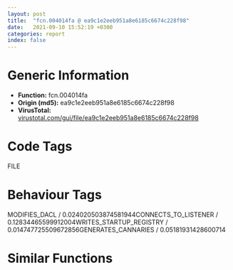 ```yaml
---
layout: post
title:  "fcn.004014fa @ ea9c1e2eeb951a8e6185c6674c228f98"
date:   2021-09-10 15:52:19 +0300
categories: report
index: false
---
```


# Generic Information
- **Function:** fcn.004014fa
- **Origin (md5):** ea9c1e2eeb951a8e6185c6674c228f98
- **VirusTotal:** [virustotal.com/gui/file/ea9c1e2eeb951a8e6185c6674c228f98][virustotal_ref]

# Code Tags
<span class="tag" id="FILE">FILE</span>


# Behaviour Tags
<span class="bhv-tag" id="MODIFIES_DACL">MODIFIES_DACL / 0.024020503874581944</span><span class="bhv-tag" id="CONNECTS_TO_LISTENER">CONNECTS_TO_LISTENER / 0.12834465599912004</span><span class="bhv-tag" id="WRITES_STARTUP_REGISTRY">WRITES_STARTUP_REGISTRY / 0.014747725509672856</span><span class="bhv-tag" id="GENERATES_CANNARIES">GENERATES_CANNARIES / 0.05181931428600714</span>

# Similar Functions
<script type="text/javascript" src="https://www.gstatic.com/charts/loader.js"></script>
<script type="text/javascript">

    google.charts.load('current', {'packages':['corechart']});
    google.charts.setOnLoadCallback(drawChart);

    function drawChart() {
    var data = new google.visualization.DataTable();
        data.addColumn('number', 'X');
        data.addColumn('number', 'Y');
        data.addColumn({type: 'string', role: 'tooltip', 'p': {'html': true}});
        data.addColumn({'type': 'string', 'role': 'style'});
        
        data.addRows([
    [-97.74834442138672, -16.09560203552246, '<b><a href="/report/fcn.004014fa@ea9c1e2eeb951a8e6185c6674c228f98">fcn.004014fa</a><br>@ea9c1e2eeb951a8e6185c6674c228f98</b><br>push ebp<br>mov ebp, esp<br>push ecx<br>push ecx<br>push ebx<br>xor ebx, ebx<br>cmp dword[0x4440ae8], ebx<br>push esi<br>push edi<br>jne 0x401511<br>call fcn.004024ed<br>mov esi, 0x4440484<br>push 0x104<br>push esi<br>push ebx<br>call dword[sym.imp.KERNEL32.dll_GetModuleFileNameA]<br>mov eax, dword[0x4440af8]<br>mov dword[0x4440470], esi<br>mov edi, esi<br>cmp byte[eax], bl<br>je 0x401536<br>mov edi, eax<br>lea eax, [ebp-8]<br>push eax<br>lea eax, [ebp-4]<br>push eax<br>push ebx<br>push ebx<br>push edi<br>call fcn.00401593<br>mov eax, dword[ebp-8]<br>mov ecx, dword[ebp-4]<br>lea eax, [eax+ecx*4]<br>push eax<br>call fcn.004026f0<br>mov esi, eax<br>add esp, 0x18<br>cmp esi, ebx<br>jne 0x401566<br>push 8<br>call fcn.00401108<br>pop ecx<br>lea eax, [ebp-8]<br>push eax<br>lea eax, [ebp-4]<br>push eax<br>mov eax, dword[ebp-4]<br>lea eax, [esi+eax*4]<br>push eax<br>push esi<br>push edi<br>call fcn.00401593<br>mov eax, dword[ebp-4]<br>add esp, 0x14<br>dec eax<br>mov dword[0x4440458], esi<br>pop edi<br>pop esi<br>mov dword[0x4440454], eax<br>pop ebx<br>leave <br>ret <br><eoc> ', 'point { fill-color: #e0440e; }'],
[126.83238220214844, 203.31976318359375, '<b><a href="/report/fcn.1001fbef@4c3818fdf32d89a09257dbc9d3e142ea">fcn.1001fbef</a><br>@4c3818fdf32d89a09257dbc9d3e142ea</b><br>push ebp<br>mov ebp, esp<br>sub esp, 0xc<br>push ebx<br>xor ebx, ebx<br>cmp dword[0x1004fec8], ebx<br>push esi<br>push edi<br>jne 0x1001fc07<br>call fcn.10019ec0<br>push 0x104<br>mov esi, 0x100366a8<br>push esi<br>push ebx<br>mov byte[0x100367ac], bl<br>call dword[sym.imp.KERNEL32.dll_GetModuleFileNameA]<br>mov eax, dword[0x1004fed4]<br>cmp eax, ebx<br>mov dword[0x10036148], esi<br>je 0x1001fc35<br>cmp byte[eax], bl<br>mov dword[ebp-4], eax<br>jne 0x1001fc38<br>mov dword[ebp-4], esi<br>mov edx, dword[ebp-4]<br>lea eax, [ebp-8]<br>push eax<br>push ebx<br>push ebx<br>lea edi, [ebp-0xc]<br>call fcn.1001fa57<br>mov eax, dword[ebp-8]<br>add esp, 0xc<br>cmp eax, 0x3fffffff<br>jae 0x1001fca0<br>mov ecx, dword[ebp-0xc]<br>cmp ecx, 0xffffffff<br>jae 0x1001fca0<br>mov edi, eax<br>shl edi, 2<br>lea eax, [edi+ecx]<br>cmp eax, ecx<br>jb 0x1001fca0<br>push eax<br>call fcn.10018755<br>mov esi, eax<br>cmp esi, ebx<br>pop ecx<br>je 0x1001fca0<br>mov edx, dword[ebp-4]<br>lea eax, [ebp-8]<br>push eax<br>add edi, esi<br>push edi<br>push esi<br>lea edi, [ebp-0xc]<br>call fcn.1001fa57<br>mov eax, dword[ebp-8]<br>add esp, 0xc<br>dec eax<br>mov dword[0x1003612c], eax<br>mov dword[0x10036130], esi<br>xor eax, eax<br>jmp 0x1001fca3<br>or eax, 0xffffffff<br>pop edi<br>pop esi<br>pop ebx<br>leave <br>ret <br><eoc> ', 'null'],
[-158.0113067626953, -22.575775146484375, '<b><a href="/report/fcn.004014fa@96146d48f33d2b81d37cf455f4bd8c4b">fcn.004014fa</a><br>@96146d48f33d2b81d37cf455f4bd8c4b</b><br>push ebp<br>mov ebp, esp<br>push ecx<br>push ecx<br>push ebx<br>xor ebx, ebx<br>cmp dword[0xb85608], ebx<br>push esi<br>push edi<br>jne 0x401511<br>call fcn.004024ed<br>mov esi, 0xb84f98<br>push 0x104<br>push esi<br>push ebx<br>call dword[sym.imp.KERNEL32.dll_GetModuleFileNameA]<br>mov eax, dword[0xb85618]<br>mov dword[0xb84f84], esi<br>mov edi, esi<br>cmp byte[eax], bl<br>je 0x401536<br>mov edi, eax<br>lea eax, [ebp-8]<br>push eax<br>lea eax, [ebp-4]<br>push eax<br>push ebx<br>push ebx<br>push edi<br>call fcn.00401593<br>mov eax, dword[ebp-8]<br>mov ecx, dword[ebp-4]<br>lea eax, [eax+ecx*4]<br>push eax<br>call fcn.004026f0<br>mov esi, eax<br>add esp, 0x18<br>cmp esi, ebx<br>jne 0x401566<br>push 8<br>call fcn.00401108<br>pop ecx<br>lea eax, [ebp-8]<br>push eax<br>lea eax, [ebp-4]<br>push eax<br>mov eax, dword[ebp-4]<br>lea eax, [esi+eax*4]<br>push eax<br>push esi<br>push edi<br>call fcn.00401593<br>mov eax, dword[ebp-4]<br>add esp, 0x14<br>dec eax<br>mov dword[0xb84f6c], esi<br>pop edi<br>pop esi<br>mov dword[0xb84f68], eax<br>pop ebx<br>leave <br>ret <br><eoc> ', 'null'],
[70.2446517944336, -93.20530700683594, '<b><a href="/report/fcn.005d1fc5@4179b381a87b74dcd140154f9010ef86">fcn.005d1fc5</a><br>@4179b381a87b74dcd140154f9010ef86</b><br>push ebp<br>mov ebp, esp<br>push ecx<br>push ecx<br>push esi<br>push edi<br>mov esi, 0x45ee408<br>push 0x104<br>push esi<br>push 0<br>call dword[sym.imp.KERNEL32.dll_GetModuleFileNameW]<br>mov eax, dword[0x45eeb78]<br>mov dword[0x45ee3f8], esi<br>mov edi, esi<br>cmp word[eax], 0<br>je 0x5d1ff4<br>mov edi, eax<br>lea eax, [ebp-8]<br>push eax<br>lea eax, [ebp-4]<br>push eax<br>push 0<br>push 0<br>push edi<br>call fcn.005d2054<br>mov eax, dword[ebp-8]<br>mov ecx, dword[ebp-4]<br>lea eax, [eax+ecx*2]<br>shl eax, 1<br>push eax<br>call fcn.005d2d61<br>mov esi, eax<br>add esp, 0x18<br>test esi, esi<br>jne 0x5d2028<br>push 8<br>call fcn.005d1be7<br>pop ecx<br>lea eax, [ebp-8]<br>push eax<br>lea eax, [ebp-4]<br>push eax<br>mov eax, dword[ebp-4]<br>lea eax, [esi+eax*4]<br>push eax<br>push esi<br>push edi<br>call fcn.005d2054<br>mov eax, dword[ebp-4]<br>add esp, 0x14<br>dec eax<br>mov dword[0x45ee3e0], esi<br>pop edi<br>mov dword[0x45ee3d8], eax<br>pop esi<br>leave <br>ret <br><eoc> ', 'null'],
[-137.10313415527344, 9.747730255126953, '<b><a href="/report/fcn.004014fa@8a08237568bc7b1a4e9813b2af535d73">fcn.004014fa</a><br>@8a08237568bc7b1a4e9813b2af535d73</b><br>push ebp<br>mov ebp, esp<br>push ecx<br>push ecx<br>push ebx<br>xor ebx, ebx<br>cmp dword[0xc12b48], ebx<br>push esi<br>push edi<br>jne 0x401511<br>call fcn.004024ed<br>mov esi, 0xc124e8<br>push 0x104<br>push esi<br>push ebx<br>call dword[sym.imp.KERNEL32.dll_GetModuleFileNameA]<br>mov eax, dword[0xc12b58]<br>mov dword[0xc124d4], esi<br>mov edi, esi<br>cmp byte[eax], bl<br>je 0x401536<br>mov edi, eax<br>lea eax, [ebp-8]<br>push eax<br>lea eax, [ebp-4]<br>push eax<br>push ebx<br>push ebx<br>push edi<br>call fcn.00401593<br>mov eax, dword[ebp-8]<br>mov ecx, dword[ebp-4]<br>lea eax, [eax+ecx*4]<br>push eax<br>call fcn.004026f0<br>mov esi, eax<br>add esp, 0x18<br>cmp esi, ebx<br>jne 0x401566<br>push 8<br>call fcn.00401108<br>pop ecx<br>lea eax, [ebp-8]<br>push eax<br>lea eax, [ebp-4]<br>push eax<br>mov eax, dword[ebp-4]<br>lea eax, [esi+eax*4]<br>push eax<br>push esi<br>push edi<br>call fcn.00401593<br>mov eax, dword[ebp-4]<br>add esp, 0x14<br>dec eax<br>mov dword[0xc124bc], esi<br>pop edi<br>pop esi<br>mov dword[0xc124b8], eax<br>pop ebx<br>leave <br>ret <br><eoc> ', 'null'],
[125.76887512207031, 219.48739624023438, '<b><a href="/report/fcn.00437690@46f6c2adf1fd4d1453ed312ca79dd9bf">fcn.00437690</a><br>@46f6c2adf1fd4d1453ed312ca79dd9bf</b><br>push ebp<br>mov ebp, esp<br>sub esp, 0xc<br>push ebx<br>xor ebx, ebx<br>cmp dword[0x44a2ac], ebx<br>push esi<br>push edi<br>jne 0x4376a8<br>call fcn.0043a280<br>push 0x104<br>mov esi, 0x449d78<br>push esi<br>push ebx<br>mov byte[0x449e7c], bl<br>call dword[sym.imp.KERNEL32.dll_GetModuleFileNameA]<br>mov eax, dword[0x44a2b8]<br>cmp eax, ebx<br>mov dword[0x449a48], esi<br>je 0x4376d6<br>cmp byte[eax], bl<br>mov dword[ebp-4], eax<br>jne 0x4376d9<br>mov dword[ebp-4], esi<br>mov edx, dword[ebp-4]<br>lea eax, [ebp-8]<br>push eax<br>push ebx<br>push ebx<br>lea edi, [ebp-0xc]<br>call fcn.004374f8<br>mov eax, dword[ebp-8]<br>add esp, 0xc<br>cmp eax, 0x3fffffff<br>jae 0x437741<br>mov ecx, dword[ebp-0xc]<br>cmp ecx, 0xffffffff<br>jae 0x437741<br>mov edi, eax<br>shl edi, 2<br>lea eax, [edi+ecx]<br>cmp eax, ecx<br>jb 0x437741<br>push eax<br>call fcn.0043a35d<br>mov esi, eax<br>cmp esi, ebx<br>pop ecx<br>je 0x437741<br>mov edx, dword[ebp-4]<br>lea eax, [ebp-8]<br>push eax<br>add edi, esi<br>push edi<br>push esi<br>lea edi, [ebp-0xc]<br>call fcn.004374f8<br>mov eax, dword[ebp-8]<br>add esp, 0xc<br>dec eax<br>mov dword[0x449a2c], eax<br>mov dword[0x449a30], esi<br>xor eax, eax<br>jmp 0x437744<br>or eax, 0xffffffff<br>pop edi<br>pop esi<br>pop ebx<br>leave <br>ret <br><eoc> ', 'null'],
[-105.40971374511719, -35.21998977661133, '<b><a href="/report/fcn.004014fa@03566ca6c146fb1f8bfbce50f19cbb41">fcn.004014fa</a><br>@03566ca6c146fb1f8bfbce50f19cbb41</b><br>push ebp<br>mov ebp, esp<br>push ecx<br>push ecx<br>push ebx<br>xor ebx, ebx<br>cmp dword[0xb3a8c8], ebx<br>push esi<br>push edi<br>jne 0x401511<br>call fcn.004024ed<br>mov esi, 0xb3a250<br>push 0x104<br>push esi<br>push ebx<br>call dword[sym.imp.KERNEL32.dll_GetModuleFileNameA]<br>mov eax, dword[0xb3a8d8]<br>mov dword[0xb3a23c], esi<br>mov edi, esi<br>cmp byte[eax], bl<br>je 0x401536<br>mov edi, eax<br>lea eax, [ebp-8]<br>push eax<br>lea eax, [ebp-4]<br>push eax<br>push ebx<br>push ebx<br>push edi<br>call fcn.00401593<br>mov eax, dword[ebp-8]<br>mov ecx, dword[ebp-4]<br>lea eax, [eax+ecx*4]<br>push eax<br>call fcn.004026f0<br>mov esi, eax<br>add esp, 0x18<br>cmp esi, ebx<br>jne 0x401566<br>push 8<br>call fcn.00401108<br>pop ecx<br>lea eax, [ebp-8]<br>push eax<br>lea eax, [ebp-4]<br>push eax<br>mov eax, dword[ebp-4]<br>lea eax, [esi+eax*4]<br>push eax<br>push esi<br>push edi<br>call fcn.00401593<br>mov eax, dword[ebp-4]<br>add esp, 0x14<br>dec eax<br>mov dword[0xb3a224], esi<br>pop edi<br>pop esi<br>mov dword[0xb3a220], eax<br>pop ebx<br>leave <br>ret <br><eoc> ', 'null'],
[-112.5304183959961, -4.044117450714111, '<b><a href="/report/fcn.005ac682@4e8d6f73c8261716f687f8d06429ef4d">fcn.005ac682</a><br>@4e8d6f73c8261716f687f8d06429ef4d</b><br>push ebp<br>mov ebp, esp<br>push ecx<br>push ecx<br>push ebx<br>xor ebx, ebx<br>cmp dword[0x45c66e8], ebx<br>push esi<br>push edi<br>jne 0x5ac699<br>call fcn.005ad675<br>mov esi, 0x45c6070<br>push 0x104<br>push esi<br>push ebx<br>call dword[sym.imp.KERNEL32.dll_GetModuleFileNameA]<br>mov eax, dword[0x45c66f8]<br>mov dword[0x45c605c], esi<br>mov edi, esi<br>cmp byte[eax], bl<br>je 0x5ac6be<br>mov edi, eax<br>lea eax, [ebp-8]<br>push eax<br>lea eax, [ebp-4]<br>push eax<br>push ebx<br>push ebx<br>push edi<br>call fcn.005ac71b<br>mov eax, dword[ebp-8]<br>mov ecx, dword[ebp-4]<br>lea eax, [eax+ecx*4]<br>push eax<br>call fcn.005ad870<br>mov esi, eax<br>add esp, 0x18<br>cmp esi, ebx<br>jne 0x5ac6ee<br>push 8<br>call fcn.005ac290<br>pop ecx<br>lea eax, [ebp-8]<br>push eax<br>lea eax, [ebp-4]<br>push eax<br>mov eax, dword[ebp-4]<br>lea eax, [esi+eax*4]<br>push eax<br>push esi<br>push edi<br>call fcn.005ac71b<br>mov eax, dword[ebp-4]<br>add esp, 0x14<br>dec eax<br>mov dword[0x45c6044], esi<br>pop edi<br>pop esi<br>mov dword[0x45c6040], eax<br>pop ebx<br>leave <br>ret <br><eoc> ', 'null'],
[127.89977264404297, 187.15640258789062, '<b><a href="/report/fcn.10028e32@481b545f5c18f2fce1caac67ddc419e8">fcn.10028e32</a><br>@481b545f5c18f2fce1caac67ddc419e8</b><br>push ebp<br>mov ebp, esp<br>sub esp, 0xc<br>push ebx<br>xor ebx, ebx<br>cmp dword[0x100671f0], ebx<br>push esi<br>push edi<br>jne 0x10028e4a<br>call fcn.10039fc9<br>push 0x104<br>mov esi, 0x100655d0<br>push esi<br>push ebx<br>mov byte[0x100656d4], bl<br>call dword[sym.imp.KERNEL32.dll_GetModuleFileNameA]<br>mov eax, dword[0x100671f8]<br>cmp eax, ebx<br>mov dword[0x10065594], esi<br>je 0x10028e78<br>cmp byte[eax], bl<br>mov dword[ebp-4], eax<br>jne 0x10028e7b<br>mov dword[ebp-4], esi<br>mov edx, dword[ebp-4]<br>lea eax, [ebp-8]<br>push eax<br>push ebx<br>push ebx<br>lea edi, [ebp-0xc]<br>call fcn.10028c9a<br>mov eax, dword[ebp-8]<br>add esp, 0xc<br>cmp eax, 0x3fffffff<br>jae 0x10028ee3<br>mov ecx, dword[ebp-0xc]<br>cmp ecx, 0xffffffff<br>jae 0x10028ee3<br>mov edi, eax<br>shl edi, 2<br>lea eax, [edi+ecx]<br>cmp eax, ecx<br>jb 0x10028ee3<br>push eax<br>call fcn.100287d6<br>mov esi, eax<br>cmp esi, ebx<br>pop ecx<br>je 0x10028ee3<br>mov edx, dword[ebp-4]<br>lea eax, [ebp-8]<br>push eax<br>add edi, esi<br>push edi<br>push esi<br>lea edi, [ebp-0xc]<br>call fcn.10028c9a<br>mov eax, dword[ebp-8]<br>add esp, 0xc<br>dec eax<br>mov dword[0x10065578], eax<br>mov dword[0x1006557c], esi<br>xor eax, eax<br>jmp 0x10028ee6<br>or eax, 0xffffffff<br>pop edi<br>pop esi<br>pop ebx<br>leave <br>ret <br><eoc> ', 'null'],
[77.32630157470703, -120.36431884765625, '<b><a href="/report/fcn.0051e62d@da37d90419c1292c0f16cbfd1f66402d">fcn.0051e62d</a><br>@da37d90419c1292c0f16cbfd1f66402d</b><br>push ebp<br>mov ebp, esp<br>push ecx<br>push ecx<br>push esi<br>push edi<br>mov esi, 0x456f584<br>push 0x104<br>push esi<br>push 0<br>call dword[sym.imp.KERNEL32.dll_GetModuleFileNameW]<br>mov eax, dword[0x456fcf8]<br>mov dword[0x456f574], esi<br>mov edi, esi<br>cmp word[eax], 0<br>je 0x51e65c<br>mov edi, eax<br>lea eax, [ebp-8]<br>push eax<br>lea eax, [ebp-4]<br>push eax<br>push 0<br>push 0<br>push edi<br>call fcn.0051e6bc<br>mov eax, dword[ebp-8]<br>mov ecx, dword[ebp-4]<br>lea eax, [eax+ecx*2]<br>shl eax, 1<br>push eax<br>call fcn.0051f3c9<br>mov esi, eax<br>add esp, 0x18<br>test esi, esi<br>jne 0x51e690<br>push 8<br>call fcn.0051e24f<br>pop ecx<br>lea eax, [ebp-8]<br>push eax<br>lea eax, [ebp-4]<br>push eax<br>mov eax, dword[ebp-4]<br>lea eax, [esi+eax*4]<br>push eax<br>push esi<br>push edi<br>call fcn.0051e6bc<br>mov eax, dword[ebp-4]<br>add esp, 0x14<br>dec eax<br>mov dword[0x456f55c], esi<br>pop edi<br>mov dword[0x456f554], eax<br>pop esi<br>leave <br>ret <br><eoc> ', 'null'],
[-144.8831787109375, -38.79473876953125, '<b><a href="/report/fcn.004014fa@eac1782291736df208e1220cf8c38a7c">fcn.004014fa</a><br>@eac1782291736df208e1220cf8c38a7c</b><br>push ebp<br>mov ebp, esp<br>push ecx<br>push ecx<br>push ebx<br>xor ebx, ebx<br>cmp dword[0x44ef288], ebx<br>push esi<br>push edi<br>jne 0x401511<br>call fcn.004024ed<br>mov esi, 0x44eec10<br>push 0x104<br>push esi<br>push ebx<br>call dword[sym.imp.KERNEL32.dll_GetModuleFileNameA]<br>mov eax, dword[0x44ef298]<br>mov dword[0x44eebfc], esi<br>mov edi, esi<br>cmp byte[eax], bl<br>je 0x401536<br>mov edi, eax<br>lea eax, [ebp-8]<br>push eax<br>lea eax, [ebp-4]<br>push eax<br>push ebx<br>push ebx<br>push edi<br>call fcn.00401593<br>mov eax, dword[ebp-8]<br>mov ecx, dword[ebp-4]<br>lea eax, [eax+ecx*4]<br>push eax<br>call fcn.004026f0<br>mov esi, eax<br>add esp, 0x18<br>cmp esi, ebx<br>jne 0x401566<br>push 8<br>call fcn.00401108<br>pop ecx<br>lea eax, [ebp-8]<br>push eax<br>lea eax, [ebp-4]<br>push eax<br>mov eax, dword[ebp-4]<br>lea eax, [esi+eax*4]<br>push eax<br>push esi<br>push edi<br>call fcn.00401593<br>mov eax, dword[ebp-4]<br>add esp, 0x14<br>dec eax<br>mov dword[0x44eebe4], esi<br>pop edi<br>pop esi<br>mov dword[0x44eebe0], eax<br>pop ebx<br>leave <br>ret <br><eoc> ', 'null'],
[65.9552001953125, -108.82583618164062, '<b><a href="/report/fcn.004fe025@557dcbbf2711fedc520328fbbc657056">fcn.004fe025</a><br>@557dcbbf2711fedc520328fbbc657056</b><br>push ebp<br>mov ebp, esp<br>push ecx<br>push ecx<br>push esi<br>push edi<br>mov esi, 0x456c458<br>push 0x104<br>push esi<br>push 0<br>call dword[sym.imp.KERNEL32.dll_GetModuleFileNameW]<br>mov eax, dword[0x456cbd8]<br>mov dword[0x456c448], esi<br>mov edi, esi<br>cmp word[eax], 0<br>je 0x4fe054<br>mov edi, eax<br>lea eax, [ebp-8]<br>push eax<br>lea eax, [ebp-4]<br>push eax<br>push 0<br>push 0<br>push edi<br>call fcn.004fe0b4<br>mov eax, dword[ebp-8]<br>mov ecx, dword[ebp-4]<br>lea eax, [eax+ecx*2]<br>shl eax, 1<br>push eax<br>call fcn.004fedc1<br>mov esi, eax<br>add esp, 0x18<br>test esi, esi<br>jne 0x4fe088<br>push 8<br>call fcn.004fdc47<br>pop ecx<br>lea eax, [ebp-8]<br>push eax<br>lea eax, [ebp-4]<br>push eax<br>mov eax, dword[ebp-4]<br>lea eax, [esi+eax*4]<br>push eax<br>push esi<br>push edi<br>call fcn.004fe0b4<br>mov eax, dword[ebp-4]<br>add esp, 0x14<br>dec eax<br>mov dword[0x456c430], esi<br>pop edi<br>mov dword[0x456c428], eax<br>pop esi<br>leave <br>ret <br><eoc> ', 'null'],
[-124.63050079345703, -40.60408020019531, '<b><a href="/report/fcn.00403dad@d4e56c7d970c209a3a2b3c4b4cc5e586">fcn.00403dad</a><br>@d4e56c7d970c209a3a2b3c4b4cc5e586</b><br>push ebp<br>mov ebp, esp<br>push ecx<br>push ecx<br>push ebx<br>xor ebx, ebx<br>cmp dword[0x935dac], ebx<br>push esi<br>push edi<br>jne 0x403dc4<br>call fcn.004030ee<br>mov esi, 0x93572c<br>push 0x104<br>push esi<br>push ebx<br>call dword[sym.imp.KERNEL32.dll_GetModuleFileNameA]<br>mov eax, dword[0x935dbc]<br>mov dword[0x9356d4], esi<br>mov edi, esi<br>cmp byte[eax], bl<br>je 0x403de9<br>mov edi, eax<br>lea eax, [ebp-8]<br>push eax<br>lea eax, [ebp-4]<br>push eax<br>push ebx<br>push ebx<br>push edi<br>call fcn.00403e46<br>mov eax, dword[ebp-8]<br>mov ecx, dword[ebp-4]<br>lea eax, [eax+ecx*4]<br>push eax<br>call fcn.0040286c<br>mov esi, eax<br>add esp, 0x18<br>cmp esi, ebx<br>jne 0x403e19<br>push 8<br>call fcn.00401f2a<br>pop ecx<br>lea eax, [ebp-8]<br>push eax<br>lea eax, [ebp-4]<br>push eax<br>mov eax, dword[ebp-4]<br>lea eax, [esi+eax*4]<br>push eax<br>push esi<br>push edi<br>call fcn.00403e46<br>mov eax, dword[ebp-4]<br>add esp, 0x14<br>dec eax<br>mov dword[0x9356bc], esi<br>pop edi<br>pop esi<br>mov dword[0x9356b8], eax<br>pop ebx<br>leave <br>ret <br><eoc> ', 'null'],
[-117.43172454833984, -21.109214782714844, '<b><a href="/report/fcn.004014fa@8912a6bd1add3d8b86feb51a00252709">fcn.004014fa</a><br>@8912a6bd1add3d8b86feb51a00252709</b><br>push ebp<br>mov ebp, esp<br>push ecx<br>push ecx<br>push ebx<br>xor ebx, ebx<br>cmp dword[0x448fdc8], ebx<br>push esi<br>push edi<br>jne 0x401511<br>call fcn.004024ed<br>mov esi, 0x448f76c<br>push 0x104<br>push esi<br>push ebx<br>call dword[sym.imp.KERNEL32.dll_GetModuleFileNameA]<br>mov eax, dword[0x448fdd8]<br>mov dword[0x448f758], esi<br>mov edi, esi<br>cmp byte[eax], bl<br>je 0x401536<br>mov edi, eax<br>lea eax, [ebp-8]<br>push eax<br>lea eax, [ebp-4]<br>push eax<br>push ebx<br>push ebx<br>push edi<br>call fcn.00401593<br>mov eax, dword[ebp-8]<br>mov ecx, dword[ebp-4]<br>lea eax, [eax+ecx*4]<br>push eax<br>call fcn.004026f0<br>mov esi, eax<br>add esp, 0x18<br>cmp esi, ebx<br>jne 0x401566<br>push 8<br>call fcn.00401108<br>pop ecx<br>lea eax, [ebp-8]<br>push eax<br>lea eax, [ebp-4]<br>push eax<br>mov eax, dword[ebp-4]<br>lea eax, [esi+eax*4]<br>push eax<br>push esi<br>push edi<br>call fcn.00401593<br>mov eax, dword[ebp-4]<br>add esp, 0x14<br>dec eax<br>mov dword[0x448f740], esi<br>pop edi<br>pop esi<br>mov dword[0x448f73c], eax<br>pop ebx<br>leave <br>ret <br><eoc> ', 'null'],
[-134.3148651123047, -23.771533966064453, '<b><a href="/report/fcn.00407f8b@a2475448bf4050c1583e1970984a4d00">fcn.00407f8b</a><br>@a2475448bf4050c1583e1970984a4d00</b><br>push ebp<br>mov ebp, esp<br>push ecx<br>push ecx<br>push ebx<br>xor ebx, ebx<br>cmp dword[0x419cac], ebx<br>push esi<br>push edi<br>jne 0x407fa2<br>call fcn.004055a7<br>mov esi, 0x418690<br>push 0x104<br>push esi<br>push ebx<br>call dword[sym.imp.KERNEL32.dll_GetModuleFileNameA]<br>mov eax, dword[0x419cbc]<br>mov dword[0x4185cc], esi<br>mov edi, esi<br>cmp byte[eax], bl<br>je 0x407fc7<br>mov edi, eax<br>lea eax, [ebp-8]<br>push eax<br>lea eax, [ebp-4]<br>push eax<br>push ebx<br>push ebx<br>push edi<br>call fcn.00408024<br>mov eax, dword[ebp-8]<br>mov ecx, dword[ebp-4]<br>lea eax, [eax+ecx*4]<br>push eax<br>call fcn.004043e6<br>mov esi, eax<br>add esp, 0x18<br>cmp esi, ebx<br>jne 0x407ff7<br>push 8<br>call fcn.00404944<br>pop ecx<br>lea eax, [ebp-8]<br>push eax<br>lea eax, [ebp-4]<br>push eax<br>mov eax, dword[ebp-4]<br>lea eax, [esi+eax*4]<br>push eax<br>push esi<br>push edi<br>call fcn.00408024<br>mov eax, dword[ebp-4]<br>add esp, 0x14<br>dec eax<br>mov dword[0x4185b4], esi<br>pop edi<br>pop esi<br>mov dword[0x4185b0], eax<br>pop ebx<br>leave <br>ret <br><eoc> ', 'null'],
[-46.95766830444336, -23.760269165039062, '<b><a href="/report/fcn.00407ad8@e7582fc3dadb394a1457ab7e7fbbe9a7">fcn.00407ad8</a><br>@e7582fc3dadb394a1457ab7e7fbbe9a7</b><br>push ebp<br>mov ebp, esp<br>sub esp, 0x10c<br>push ebx<br>push esi<br>xor ebx, ebx<br>push 0x103<br>lea eax, [ebp-0x10b]<br>push ebx<br>push eax<br>mov byte[ebp-0x10c], bl<br>call fcn.0040888c<br>mov esi, dword[ebp+8]<br>add esp, 0xc<br>push 0x104<br>lea eax, [ebp-0x10c]<br>push eax<br>push ebx<br>mov word[ebp-8], bx<br>mov word[ebp-6], bx<br>mov word[ebp-4], bx<br>mov word[ebp-2], bx<br>mov byte[esi], bl<br>call dword[sym.imp.KERNEL32.dll_GetModuleFileNameA]<br>lea eax, [ebp-8]<br>push eax<br>lea eax, [ebp-0x10c]<br>push eax<br>call fcn.00407a4d<br>pop ecx<br>pop ecx<br>lea eax, [ebp-0x10c]<br>push eax<br>call dword[sym.imp.SHLWAPI.dll_PathFindFileNameA]<br>push eax<br>movzx eax, word[ebp-2]<br>push eax<br>movzx eax, word[ebp-4]<br>push eax<br>movzx eax, word[ebp-6]<br>push eax<br>movzx eax, word[ebp-8]<br>push eax<br>push str._u__u__u__u__s<br>push esi<br>call dword[sym.imp.USER32.dll_wsprintfA]<br>add esp, 0x1c<br>mov eax, esi<br>pop esi<br>pop ebx<br>leave <br>ret <br><eoc> ', 'null'],
[141.36692810058594, 196.15606689453125, '<b><a href="/report/fcn.00444439@7b00dd8f2abf54a73bfb09681334ff78">fcn.00444439</a><br>@7b00dd8f2abf54a73bfb09681334ff78</b><br>push ebp<br>mov ebp, esp<br>sub esp, 0xc<br>push ebx<br>xor ebx, ebx<br>cmp dword[0x46c6bc], ebx<br>push esi<br>push edi<br>jne 0x444451<br>call fcn.0043f4fb<br>push 0x104<br>mov esi, 0x46af40<br>push esi<br>push ebx<br>mov byte[0x46b044], bl<br>call dword[sym.imp.KERNEL32.dll_GetModuleFileNameA]<br>mov eax, dword[0x46c6c4]<br>cmp eax, ebx<br>mov dword[0x46a91c], esi<br>je 0x44447f<br>cmp byte[eax], bl<br>mov dword[ebp-4], eax<br>jne 0x444482<br>mov dword[ebp-4], esi<br>mov edx, dword[ebp-4]<br>lea eax, [ebp-8]<br>push eax<br>push ebx<br>push ebx<br>lea edi, [ebp-0xc]<br>call fcn.004442a1<br>mov eax, dword[ebp-8]<br>add esp, 0xc<br>cmp eax, 0x3fffffff<br>jae 0x4444ea<br>mov ecx, dword[ebp-0xc]<br>cmp ecx, 0xffffffff<br>jae 0x4444ea<br>mov edi, eax<br>shl edi, 2<br>lea eax, [edi+ecx]<br>cmp eax, ecx<br>jb 0x4444ea<br>push eax<br>call fcn.0043ca7b<br>mov esi, eax<br>cmp esi, ebx<br>pop ecx<br>je 0x4444ea<br>mov edx, dword[ebp-4]<br>lea eax, [ebp-8]<br>push eax<br>add edi, esi<br>push edi<br>push esi<br>lea edi, [ebp-0xc]<br>call fcn.004442a1<br>mov eax, dword[ebp-8]<br>add esp, 0xc<br>dec eax<br>mov dword[0x46a900], eax<br>mov dword[0x46a904], esi<br>xor eax, eax<br>jmp 0x4444ed<br>or eax, 0xffffffff<br>pop edi<br>pop esi<br>pop ebx<br>leave <br>ret <br><eoc> ', 'null'],
[140.30038452148438, 212.3168487548828, '<b><a href="/report/fcn.00402d63@e38ba004520fa1a86a35b63e8d5843ef">fcn.00402d63</a><br>@e38ba004520fa1a86a35b63e8d5843ef</b><br>push ebp<br>mov ebp, esp<br>sub esp, 0xc<br>push ebx<br>xor ebx, ebx<br>cmp dword[0x40eb2c], ebx<br>push esi<br>push edi<br>jne 0x402d7b<br>call fcn.00404b4b<br>push 0x104<br>mov esi, 0x40d5f8<br>push esi<br>push ebx<br>mov byte[0x40d6fc], bl<br>call dword[sym.imp.KERNEL32.dll_GetModuleFileNameA]<br>mov eax, dword[0x40eb38]<br>cmp eax, ebx<br>mov dword[0x40d2cc], esi<br>je 0x402da9<br>cmp byte[eax], bl<br>mov dword[ebp-4], eax<br>jne 0x402dac<br>mov dword[ebp-4], esi<br>mov edx, dword[ebp-4]<br>lea eax, [ebp-8]<br>push eax<br>push ebx<br>push ebx<br>lea edi, [ebp-0xc]<br>call fcn.00402bcb<br>mov eax, dword[ebp-8]<br>add esp, 0xc<br>cmp eax, 0x3fffffff<br>jae 0x402e14<br>mov ecx, dword[ebp-0xc]<br>cmp ecx, 0xffffffff<br>jae 0x402e14<br>mov edi, eax<br>shl edi, 2<br>lea eax, [edi+ecx]<br>cmp eax, ecx<br>jb 0x402e14<br>push eax<br>call fcn.00404f1c<br>mov esi, eax<br>cmp esi, ebx<br>pop ecx<br>je 0x402e14<br>mov edx, dword[ebp-4]<br>lea eax, [ebp-8]<br>push eax<br>add edi, esi<br>push edi<br>push esi<br>lea edi, [ebp-0xc]<br>call fcn.00402bcb<br>mov eax, dword[ebp-8]<br>add esp, 0xc<br>dec eax<br>mov dword[0x40d2b0], eax<br>mov dword[0x40d2b4], esi<br>xor eax, eax<br>jmp 0x402e17<br>or eax, 0xffffffff<br>pop edi<br>pop esi<br>pop ebx<br>leave <br>ret <br><eoc> ', 'null'],
[-118.36468505859375, 14.031394958496094, '<b><a href="/report/fcn.004014fa@7dd153bad1771b9e8d5266a341ebf949">fcn.004014fa</a><br>@7dd153bad1771b9e8d5266a341ebf949</b><br>push ebp<br>mov ebp, esp<br>push ecx<br>push ecx<br>push ebx<br>xor ebx, ebx<br>cmp dword[0x44d2848], ebx<br>push esi<br>push edi<br>jne 0x401511<br>call fcn.004024ed<br>mov esi, 0x44d21e4<br>push 0x104<br>push esi<br>push ebx<br>call dword[sym.imp.KERNEL32.dll_GetModuleFileNameA]<br>mov eax, dword[0x44d2858]<br>mov dword[0x44d21d0], esi<br>mov edi, esi<br>cmp byte[eax], bl<br>je 0x401536<br>mov edi, eax<br>lea eax, [ebp-8]<br>push eax<br>lea eax, [ebp-4]<br>push eax<br>push ebx<br>push ebx<br>push edi<br>call fcn.00401593<br>mov eax, dword[ebp-8]<br>mov ecx, dword[ebp-4]<br>lea eax, [eax+ecx*4]<br>push eax<br>call fcn.004026f0<br>mov esi, eax<br>add esp, 0x18<br>cmp esi, ebx<br>jne 0x401566<br>push 8<br>call fcn.00401108<br>pop ecx<br>lea eax, [ebp-8]<br>push eax<br>lea eax, [ebp-4]<br>push eax<br>mov eax, dword[ebp-4]<br>lea eax, [esi+eax*4]<br>push eax<br>push esi<br>push edi<br>call fcn.00401593<br>mov eax, dword[ebp-4]<br>add esp, 0x14<br>dec eax<br>mov dword[0x44d21b8], esi<br>pop edi<br>pop esi<br>mov dword[0x44d21b4], eax<br>pop ebx<br>leave <br>ret <br><eoc> ', 'null'],
[81.62603759765625, -104.73241424560547, '<b><a href="/report/fcn.005d1fc5@36725a4ae161c6e8a09f5f34ebd6f2e0">fcn.005d1fc5</a><br>@36725a4ae161c6e8a09f5f34ebd6f2e0</b><br>push ebp<br>mov ebp, esp<br>push ecx<br>push ecx<br>push esi<br>push edi<br>mov esi, 0x45ee408<br>push 0x104<br>push esi<br>push 0<br>call dword[sym.imp.KERNEL32.dll_GetModuleFileNameW]<br>mov eax, dword[0x45eeb78]<br>mov dword[0x45ee3f8], esi<br>mov edi, esi<br>cmp word[eax], 0<br>je 0x5d1ff4<br>mov edi, eax<br>lea eax, [ebp-8]<br>push eax<br>lea eax, [ebp-4]<br>push eax<br>push 0<br>push 0<br>push edi<br>call fcn.005d2054<br>mov eax, dword[ebp-8]<br>mov ecx, dword[ebp-4]<br>lea eax, [eax+ecx*2]<br>shl eax, 1<br>push eax<br>call fcn.005d2d61<br>mov esi, eax<br>add esp, 0x18<br>test esi, esi<br>jne 0x5d2028<br>push 8<br>call fcn.005d1be7<br>pop ecx<br>lea eax, [ebp-8]<br>push eax<br>lea eax, [ebp-4]<br>push eax<br>mov eax, dword[ebp-4]<br>lea eax, [esi+eax*4]<br>push eax<br>push esi<br>push edi<br>call fcn.005d2054<br>mov eax, dword[ebp-4]<br>add esp, 0x14<br>dec eax<br>mov dword[0x45ee3e0], esi<br>pop edi<br>mov dword[0x45ee3d8], eax<br>pop esi<br>leave <br>ret <br><eoc> ', 'null'],
[92.99976348876953, -116.26351165771484, '<b><a href="/report/fcn.004f675d@ef3a0211d1ddb224667e2aa0d915337b">fcn.004f675d</a><br>@ef3a0211d1ddb224667e2aa0d915337b</b><br>push ebp<br>mov ebp, esp<br>push ecx<br>push ecx<br>push esi<br>push edi<br>mov esi, 0x44fd25c<br>push 0x104<br>push esi<br>push 0<br>call dword[sym.imp.KERNEL32.dll_GetModuleFileNameW]<br>mov eax, dword[0x44fd9d8]<br>mov dword[0x44fd24c], esi<br>mov edi, esi<br>cmp word[eax], 0<br>je 0x4f678c<br>mov edi, eax<br>lea eax, [ebp-8]<br>push eax<br>lea eax, [ebp-4]<br>push eax<br>push 0<br>push 0<br>push edi<br>call fcn.004f67ec<br>mov eax, dword[ebp-8]<br>mov ecx, dword[ebp-4]<br>lea eax, [eax+ecx*2]<br>shl eax, 1<br>push eax<br>call fcn.004f74f9<br>mov esi, eax<br>add esp, 0x18<br>test esi, esi<br>jne 0x4f67c0<br>push 8<br>call fcn.004f637f<br>pop ecx<br>lea eax, [ebp-8]<br>push eax<br>lea eax, [ebp-4]<br>push eax<br>mov eax, dword[ebp-4]<br>lea eax, [esi+eax*4]<br>push eax<br>push esi<br>push edi<br>call fcn.004f67ec<br>mov eax, dword[ebp-4]<br>add esp, 0x14<br>dec eax<br>mov dword[0x44fd234], esi<br>pop edi<br>mov dword[0x44fd22c], eax<br>pop esi<br>leave <br>ret <br><eoc> ', 'null'],
[-49.4776496887207, -33.66299057006836, '<b><a href="/report/fcn.00407ad8@6c8b5339bada4cbd03f0f446da640707">fcn.00407ad8</a><br>@6c8b5339bada4cbd03f0f446da640707</b><br>push ebp<br>mov ebp, esp<br>sub esp, 0x10c<br>push ebx<br>push esi<br>xor ebx, ebx<br>push 0x103<br>lea eax, [ebp-0x10b]<br>push ebx<br>push eax<br>mov byte[ebp-0x10c], bl<br>call fcn.0040888c<br>mov esi, dword[ebp+8]<br>add esp, 0xc<br>push 0x104<br>lea eax, [ebp-0x10c]<br>push eax<br>push ebx<br>mov word[ebp-8], bx<br>mov word[ebp-6], bx<br>mov word[ebp-4], bx<br>mov word[ebp-2], bx<br>mov byte[esi], bl<br>call dword[sym.imp.KERNEL32.dll_GetModuleFileNameA]<br>lea eax, [ebp-8]<br>push eax<br>lea eax, [ebp-0x10c]<br>push eax<br>call fcn.00407a4d<br>pop ecx<br>pop ecx<br>lea eax, [ebp-0x10c]<br>push eax<br>call dword[sym.imp.SHLWAPI.dll_PathFindFileNameA]<br>push eax<br>movzx eax, word[ebp-2]<br>push eax<br>movzx eax, word[ebp-4]<br>push eax<br>movzx eax, word[ebp-6]<br>push eax<br>movzx eax, word[ebp-8]<br>push eax<br>push str._u__u__u__u__s<br>push esi<br>call dword[sym.imp.USER32.dll_wsprintfA]<br>add esp, 0x1c<br>mov eax, esi<br>pop esi<br>pop ebx<br>leave <br>ret <br><eoc> ', 'null'],
[-128.81117248535156, -5.953932762145996, '<b><a href="/report/fcn.0063b922@75a81a00c053b64d459385e4a0825aec">fcn.0063b922</a><br>@75a81a00c053b64d459385e4a0825aec</b><br>push ebp<br>mov ebp, esp<br>push ecx<br>push ecx<br>push ebx<br>xor ebx, ebx<br>cmp dword[0x46edfa8], ebx<br>push esi<br>push edi<br>jne 0x63b939<br>call fcn.0063c915<br>mov esi, 0x46ed948<br>push 0x104<br>push esi<br>push ebx<br>call dword[sym.imp.KERNEL32.dll_GetModuleFileNameA]<br>mov eax, dword[0x46edfb8]<br>mov dword[0x46ed934], esi<br>mov edi, esi<br>cmp byte[eax], bl<br>je 0x63b95e<br>mov edi, eax<br>lea eax, [ebp-8]<br>push eax<br>lea eax, [ebp-4]<br>push eax<br>push ebx<br>push ebx<br>push edi<br>call fcn.0063b9bb<br>mov eax, dword[ebp-8]<br>mov ecx, dword[ebp-4]<br>lea eax, [eax+ecx*4]<br>push eax<br>call fcn.0063cb10<br>mov esi, eax<br>add esp, 0x18<br>cmp esi, ebx<br>jne 0x63b98e<br>push 8<br>call fcn.0063b530<br>pop ecx<br>lea eax, [ebp-8]<br>push eax<br>lea eax, [ebp-4]<br>push eax<br>mov eax, dword[ebp-4]<br>lea eax, [esi+eax*4]<br>push eax<br>push esi<br>push edi<br>call fcn.0063b9bb<br>mov eax, dword[ebp-4]<br>add esp, 0x14<br>dec eax<br>mov dword[0x46ed91c], esi<br>pop edi<br>pop esi<br>mov dword[0x46ed918], eax<br>pop ebx<br>leave <br>ret <br><eoc> ', 'null'],
[113.3660888671875, 194.30857849121094, '<b><a href="/report/fcn.00420605@de21a548b66aa6c0b17491b6a31e14fa">fcn.00420605</a><br>@de21a548b66aa6c0b17491b6a31e14fa</b><br>push ebp<br>mov ebp, esp<br>sub esp, 0xc<br>push ebx<br>xor ebx, ebx<br>cmp dword[0x44a524], ebx<br>push esi<br>push edi<br>jne 0x42061d<br>call fcn.00411770<br>push 0x104<br>mov esi, 0x44a148<br>push esi<br>push ebx<br>mov byte[0x44a24c], bl<br>call dword[sym.imp.KERNEL32.dll_GetModuleFileNameA]<br>mov eax, dword[0x44b8c4]<br>cmp eax, ebx<br>mov dword[0x449e10], esi<br>je 0x42064b<br>cmp byte[eax], bl<br>mov dword[ebp-4], eax<br>jne 0x42064e<br>mov dword[ebp-4], esi<br>mov edx, dword[ebp-4]<br>lea eax, [ebp-8]<br>push eax<br>push ebx<br>push ebx<br>lea edi, [ebp-0xc]<br>call fcn.0042046d<br>mov eax, dword[ebp-8]<br>add esp, 0xc<br>cmp eax, 0x3fffffff<br>jae 0x4206b6<br>mov ecx, dword[ebp-0xc]<br>cmp ecx, 0xffffffff<br>jae 0x4206b6<br>mov edi, eax<br>shl edi, 2<br>lea eax, [edi+ecx]<br>cmp eax, ecx<br>jb 0x4206b6<br>push eax<br>call fcn.0041a321<br>mov esi, eax<br>cmp esi, ebx<br>pop ecx<br>je 0x4206b6<br>mov edx, dword[ebp-4]<br>lea eax, [ebp-8]<br>push eax<br>add edi, esi<br>push edi<br>push esi<br>lea edi, [ebp-0xc]<br>call fcn.0042046d<br>mov eax, dword[ebp-8]<br>add esp, 0xc<br>dec eax<br>mov dword[0x449df4], eax<br>mov dword[0x449df8], esi<br>xor eax, eax<br>jmp 0x4206b9<br>or eax, 0xffffffff<br>pop edi<br>pop esi<br>pop ebx<br>leave <br>ret <br><eoc> ', 'null'],
[85.9146728515625, -89.10020446777344, '<b><a href="/report/fcn.0062260d@7614e1bbe9b9fd3db78e405e68b1fab4">fcn.0062260d</a><br>@7614e1bbe9b9fd3db78e405e68b1fab4</b><br>push ebp<br>mov ebp, esp<br>push ecx<br>push ecx<br>push esi<br>push edi<br>mov esi, 0x468bfb8<br>push 0x104<br>push esi<br>push 0<br>call dword[sym.imp.KERNEL32.dll_GetModuleFileNameW]<br>mov eax, dword[0x468c738]<br>mov dword[0x468bfa8], esi<br>mov edi, esi<br>cmp word[eax], 0<br>je 0x62263c<br>mov edi, eax<br>lea eax, [ebp-8]<br>push eax<br>lea eax, [ebp-4]<br>push eax<br>push 0<br>push 0<br>push edi<br>call fcn.0062269c<br>mov eax, dword[ebp-8]<br>mov ecx, dword[ebp-4]<br>lea eax, [eax+ecx*2]<br>shl eax, 1<br>push eax<br>call fcn.006233a9<br>mov esi, eax<br>add esp, 0x18<br>test esi, esi<br>jne 0x622670<br>push 8<br>call fcn.0062222f<br>pop ecx<br>lea eax, [ebp-8]<br>push eax<br>lea eax, [ebp-4]<br>push eax<br>mov eax, dword[ebp-4]<br>lea eax, [esi+eax*4]<br>push eax<br>push esi<br>push edi<br>call fcn.0062269c<br>mov eax, dword[ebp-4]<br>add esp, 0x14<br>dec eax<br>mov dword[0x468bf90], esi<br>pop edi<br>mov dword[0x468bf88], eax<br>pop esi<br>leave <br>ret <br><eoc> ', 'null'],
[-156.24636840820312, 3.6571033000946045, '<b><a href="/report/fcn.004014fa@cbc200f66cbffbddf5df52f7c0da283a">fcn.004014fa</a><br>@cbc200f66cbffbddf5df52f7c0da283a</b><br>push ebp<br>mov ebp, esp<br>push ecx<br>push ecx<br>push ebx<br>xor ebx, ebx<br>cmp dword[0x445ad48], ebx<br>push esi<br>push edi<br>jne 0x401511<br>call fcn.004024ed<br>mov esi, 0x445a6d8<br>push 0x104<br>push esi<br>push ebx<br>call dword[sym.imp.KERNEL32.dll_GetModuleFileNameA]<br>mov eax, dword[0x445ad58]<br>mov dword[0x445a6c4], esi<br>mov edi, esi<br>cmp byte[eax], bl<br>je 0x401536<br>mov edi, eax<br>lea eax, [ebp-8]<br>push eax<br>lea eax, [ebp-4]<br>push eax<br>push ebx<br>push ebx<br>push edi<br>call fcn.00401593<br>mov eax, dword[ebp-8]<br>mov ecx, dword[ebp-4]<br>lea eax, [eax+ecx*4]<br>push eax<br>call fcn.004026f0<br>mov esi, eax<br>add esp, 0x18<br>cmp esi, ebx<br>jne 0x401566<br>push 8<br>call fcn.00401108<br>pop ecx<br>lea eax, [ebp-8]<br>push eax<br>lea eax, [ebp-4]<br>push eax<br>mov eax, dword[ebp-4]<br>lea eax, [esi+eax*4]<br>push eax<br>push esi<br>push edi<br>call fcn.00401593<br>mov eax, dword[ebp-4]<br>add esp, 0x14<br>dec eax<br>mov dword[0x445a6ac], esi<br>pop edi<br>pop esi<br>mov dword[0x445a6a8], eax<br>pop ebx<br>leave <br>ret <br><eoc> ', 'null'],
[97.29560089111328, -100.63951110839844, '<b><a href="/report/fcn.004014e5@1c48774da6a3dd4bf3ea41716a332c61">fcn.004014e5</a><br>@1c48774da6a3dd4bf3ea41716a332c61</b><br>push ebp<br>mov ebp, esp<br>push ecx<br>push ecx<br>push esi<br>push edi<br>mov esi, 0xb081c0<br>push 0x104<br>push esi<br>push 0<br>call dword[sym.imp.KERNEL32.dll_GetModuleFileNameW]<br>mov eax, dword[0xb08938]<br>mov dword[0xb081b0], esi<br>mov edi, esi<br>cmp word[eax], 0<br>je 0x401514<br>mov edi, eax<br>lea eax, [ebp-8]<br>push eax<br>lea eax, [ebp-4]<br>push eax<br>push 0<br>push 0<br>push edi<br>call fcn.00401574<br>mov eax, dword[ebp-8]<br>mov ecx, dword[ebp-4]<br>lea eax, [eax+ecx*2]<br>shl eax, 1<br>push eax<br>call fcn.00402281<br>mov esi, eax<br>add esp, 0x18<br>test esi, esi<br>jne 0x401548<br>push 8<br>call fcn.00401107<br>pop ecx<br>lea eax, [ebp-8]<br>push eax<br>lea eax, [ebp-4]<br>push eax<br>mov eax, dword[ebp-4]<br>lea eax, [esi+eax*4]<br>push eax<br>push esi<br>push edi<br>call fcn.00401574<br>mov eax, dword[ebp-4]<br>add esp, 0x14<br>dec eax<br>mov dword[0xb08198], esi<br>pop edi<br>mov dword[0xb08190], eax<br>pop esi<br>leave <br>ret <br><eoc> ', 'null'],
[-140.2356414794922, 36.44096755981445, '<b><a href="/report/fcn.00407182@6c5b0418e4a4c57d99cda47d2717045d">fcn.00407182</a><br>@6c5b0418e4a4c57d99cda47d2717045d</b><br>push ebp<br>lea ebp, [esp-0x1fb4]<br>mov eax, 0x2034<br>call fcn.004090e0<br>mov eax, dword[0x43720c]<br>xor eax, ebp<br>mov dword[ebp+0x1fb0], eax<br>push esi<br>push edi<br>mov esi, 0x206<br>xor edi, edi<br>push esi<br>lea eax, [ebp+0x1ba2]<br>push edi<br>push eax<br>mov word[ebp+0x1ba0], di<br>call fcn.00408570<br>lea eax, [ebp+0x1ba0]<br>push str.C:log<br>push eax<br>call fcn.00408466<br>push 0x7fe<br>lea eax, [ebp+0xf92]<br>push edi<br>push eax<br>mov word[ebp+0xf90], di<br>call fcn.00408570<br>lea eax, [ebp+0x1ba0]<br>push eax<br>lea eax, [ebp+0x1998]<br>push str._sgswb.log<br>push eax<br>call fcn.00408482<br>push esi<br>lea eax, [ebp+0x1792]<br>push edi<br>push eax<br>mov word[ebp+0x1790], di<br>call fcn.00408570<br>push esi<br>lea eax, [ebp+0x1daa]<br>push edi<br>push eax<br>mov word[ebp+0x1da8], di<br>call fcn.00408570<br>add esp, 0x44<br>push 0x104<br>lea eax, [ebp+0x1da8]<br>push eax<br>push edi<br>call dword[sym.imp.KERNEL32.dll_GetModuleFileNameW]<br>lea eax, [ebp+0x1da8]<br>push 0x5c<br>push eax<br>call fcn.0040840c<br>mov esi, dword[sym.imp.SHLWAPI.dll_PathFileExistsW]<br>pop ecx<br>mov word[eax], di<br>pop ecx<br>lea eax, [ebp+0x1998]<br>push eax<br>call esi<br>test eax, eax<br>je 0x4073aa<br>lea eax, [ebp+0x1da8]<br>push ebx<br>push eax<br>call fcn.00407e49<br>lea eax, [ebp+eax*2+0x1daa]<br>push eax<br>lea eax, [ebp+0x1790]<br>push eax<br>call fcn.00408466<br>lea eax, [ebp+0x1790]<br>push eax<br>lea eax, [ebp+0x1ba0]<br>push eax<br>lea eax, [ebp+0x1998]<br>push str._s_s.txt<br>push eax<br>call fcn.00408482<br>lea eax, [ebp+0x1fc0]<br>push eax<br>push dword[ebp+0x1fbc]<br>lea eax, [ebp+0xf90]<br>push 0x3ff<br>push eax<br>call fcn.00408a69<br>push edi<br>call fcn.0040bf96<br>mov dword[ebp-0x80], eax<br>lea eax, [ebp-0x80]<br>push eax<br>mov dword[ebp-0x7c], edx<br>call fcn.0040bf72<br>lea ecx, [ebp+0xf90]<br>push ecx<br>push dword[eax]<br>mov ecx, dword[eax+0x10]<br>push dword[eax+4]<br>inc ecx<br>push dword[eax+8]<br>push dword[eax+0xc]<br>mov eax, dword[eax+0x14]<br>push ecx<br>add eax, 0x76c<br>push eax<br>lea eax, [ebp-0x70]<br>push str.__d__d__d__d__d__d_:_s<br>push eax<br>call fcn.00408482<br>add esp, 0x58<br>lea eax, [ebp+0x1998]<br>push eax<br>mov word[ebp+0x178e], di<br>mov dword[ebp-0x74], edi<br>call esi<br>xor ebx, ebx<br>inc ebx<br>test eax, eax<br>je 0x40732c<br>mov dword[ebp-0x74], ebx<br>lea eax, [ebp+0x1998]<br>push 0x42d2f8<br>push eax<br>call fcn.00408984<br>mov esi, eax<br>cmp esi, edi<br>pop ecx<br>pop ecx<br>je 0x4073a9<br>cmp dword[ebp-0x74], edi<br>jne 0x407361<br>push esi<br>push 2<br>lea eax, [ebp-0x78]<br>push ebx<br>push eax<br>mov dword[ebp-0x78], 0xfeff<br>call fcn.0040883c<br>add esp, 0x10<br>lea eax, [ebp-0x70]<br>push eax<br>call fcn.00407e49<br>push esi<br>add eax, eax<br>push eax<br>lea eax, [ebp-0x70]<br>push ebx<br>push eax<br>call fcn.0040883c<br>push esi<br>push 2<br>lea eax, [ebp-0x74]<br>push ebx<br>push eax<br>mov dword[ebp-0x74], 0xd<br>call fcn.0040883c<br>push esi<br>push 2<br>lea eax, [ebp-0x74]<br>push ebx<br>push eax<br>mov dword[ebp-0x74], 0xa<br>call fcn.0040883c<br>push esi<br>call fcn.00408661<br>add esp, 0x38<br>pop ebx<br>mov ecx, dword[ebp+0x1fb0]<br>pop edi<br>xor ecx, ebp<br>pop esi<br>call fcn.004082f3<br>add ebp, 0x1fb4<br>leave <br>ret <br><eoc> ', 'null'],
[-97.52558898925781, 6.290132999420166, '<b><a href="/report/fcn.004a6bb9@3e981d1767f44f5fe2446a49ffe52f4e">fcn.004a6bb9</a><br>@3e981d1767f44f5fe2446a49ffe52f4e</b><br>push ebp<br>mov ebp, esp<br>push ecx<br>push ecx<br>push ebx<br>xor ebx, ebx<br>cmp dword[0x52446c], ebx<br>push esi<br>push edi<br>jne 0x4a6bd0<br>call fcn.004a6914<br>mov esi, 0x523dc0<br>push 0x104<br>push esi<br>push ebx<br>call dword[sym.imp.KERNEL32.dll_GetModuleFileNameA]<br>mov eax, dword[0x525484]<br>mov dword[0x523da8], esi<br>mov edi, esi<br>cmp byte[eax], bl<br>je 0x4a6bf5<br>mov edi, eax<br>lea eax, [ebp-8]<br>push eax<br>lea eax, [ebp-4]<br>push eax<br>push ebx<br>push ebx<br>push edi<br>call fcn.004a6c52<br>mov eax, dword[ebp-8]<br>mov ecx, dword[ebp-4]<br>lea eax, [eax+ecx*4]<br>push eax<br>call fcn.004a3d67<br>mov esi, eax<br>add esp, 0x18<br>cmp esi, ebx<br>jne 0x4a6c25<br>push 8<br>call fcn.004a2568<br>pop ecx<br>lea eax, [ebp-8]<br>push eax<br>lea eax, [ebp-4]<br>push eax<br>mov eax, dword[ebp-4]<br>lea eax, [esi+eax*4]<br>push eax<br>push esi<br>push edi<br>call fcn.004a6c52<br>mov eax, dword[ebp-4]<br>add esp, 0x14<br>dec eax<br>mov dword[0x523d90], esi<br>pop edi<br>pop esi<br>mov dword[0x523d8c], eax<br>pop ebx<br>leave <br>ret <br><eoc> ', 'null'],
[112.30377197265625, 210.47442626953125, '<b><a href="/report/fcn.459c2632@284c9c9722cef7520dddfe58806fd72f">fcn.459c2632</a><br>@284c9c9722cef7520dddfe58806fd72f</b><br>push ebp<br>mov ebp, esp<br>sub esp, 0xc<br>push ebx<br>xor ebx, ebx<br>cmp dword[0x45a6fb74], ebx<br>push esi<br>push edi<br>jne 0x459c264a<br>call fcn.459cb09d<br>push 0x104<br>mov esi, 0x45a6f5a8<br>push esi<br>push ebx<br>mov byte[0x45a6f6ac], bl<br>call dword[sym.imp.KERNEL32.dll_GetModuleFileNameA]<br>mov eax, dword[0x45a6fb7c]<br>cmp eax, ebx<br>mov dword[0x45a6f270], esi<br>je 0x459c2678<br>cmp byte[eax], bl<br>mov dword[ebp-4], eax<br>jne 0x459c267b<br>mov dword[ebp-4], esi<br>mov edx, dword[ebp-4]<br>lea eax, [ebp-8]<br>push eax<br>push ebx<br>push ebx<br>lea edi, [ebp-0xc]<br>call fcn.459c249a<br>mov eax, dword[ebp-8]<br>add esp, 0xc<br>cmp eax, 0x3fffffff<br>jae 0x459c26e3<br>mov ecx, dword[ebp-0xc]<br>cmp ecx, 0xffffffff<br>jae 0x459c26e3<br>mov edi, eax<br>shl edi, 2<br>lea eax, [edi+ecx]<br>cmp eax, ecx<br>jb 0x459c26e3<br>push eax<br>call fcn.459c1087<br>mov esi, eax<br>cmp esi, ebx<br>pop ecx<br>je 0x459c26e3<br>mov edx, dword[ebp-4]<br>lea eax, [ebp-8]<br>push eax<br>add edi, esi<br>push edi<br>push esi<br>lea edi, [ebp-0xc]<br>call fcn.459c249a<br>mov eax, dword[ebp-8]<br>add esp, 0xc<br>dec eax<br>mov dword[0x45a6f254], eax<br>mov dword[0x45a6f258], esi<br>xor eax, eax<br>jmp 0x459c26e6<br>or eax, 0xffffffff<br>pop edi<br>pop esi<br>pop ebx<br>leave <br>ret <br><eoc> ', 'null'],
[-145.2514190673828, -10.3744478225708, '<b><a href="/report/fcn.00401552@faca7110288761a0f664158c1f6c3986">fcn.00401552</a><br>@faca7110288761a0f664158c1f6c3986</b><br>push ebp<br>mov ebp, esp<br>push ecx<br>push ecx<br>push ebx<br>xor ebx, ebx<br>cmp dword[0xc0fb28], ebx<br>push esi<br>push edi<br>jne 0x401569<br>call fcn.00402545<br>mov esi, 0xc0f4c8<br>push 0x104<br>push esi<br>push ebx<br>call dword[sym.imp.KERNEL32.dll_GetModuleFileNameA]<br>mov eax, dword[0xc0fb38]<br>mov dword[0xc0f4b4], esi<br>mov edi, esi<br>cmp byte[eax], bl<br>je 0x40158e<br>mov edi, eax<br>lea eax, [ebp-8]<br>push eax<br>lea eax, [ebp-4]<br>push eax<br>push ebx<br>push ebx<br>push edi<br>call fcn.004015eb<br>mov eax, dword[ebp-8]<br>mov ecx, dword[ebp-4]<br>lea eax, [eax+ecx*4]<br>push eax<br>call fcn.00402740<br>mov esi, eax<br>add esp, 0x18<br>cmp esi, ebx<br>jne 0x4015be<br>push 8<br>call fcn.00401160<br>pop ecx<br>lea eax, [ebp-8]<br>push eax<br>lea eax, [ebp-4]<br>push eax<br>mov eax, dword[ebp-4]<br>lea eax, [esi+eax*4]<br>push eax<br>push esi<br>push edi<br>call fcn.004015eb<br>mov eax, dword[ebp-4]<br>add esp, 0x14<br>dec eax<br>mov dword[0xc0f49c], esi<br>pop edi<br>pop esi<br>mov dword[0xc0f498], eax<br>pop ebx<br>leave <br>ret <br><eoc> ', 'null'],

        ]);

    var options = {
        title: 'Similarity Plot',
        legend: 'none',
        colors: ['#dedbd9', '#e6693e', '#ec8f6e', '#f3b49f', '#f6c7b6'],
        tooltip: {isHtml: true, trigger: 'both'},
        explorer: {
        actions: ["dragToZoom", "rightClickToReset"],
        },
        chartArea: {
        width: '80%',
        height: '80%'
        },
        width: '100%',
        height: '100%'
    };

    var chart = new google.visualization.ScatterChart(document.getElementById('chart_div'));

    chart.draw(data, options);
    }
    
</script>


<div id="chart_div" style="width: 100%px; height: 100%;"></div>

# Disassembled Code
{% highlight nasm %}

push ebp
mov ebp, esp
push ecx
push ecx
push ebx
xor ebx, ebx
cmp dword[0x4440ae8], ebx
push esi
push edi
jne 0x401511
call fcn.004024ed
mov esi, 0x4440484
push 0x104
push esi
push ebx
call dword[sym.imp.KERNEL32.dll_GetModuleFileNameA]
mov eax, dword[0x4440af8]
mov dword[0x4440470], esi
mov edi, esi
cmp byte[eax], bl
je 0x401536
mov edi, eax
lea eax, [ebp-8]
push eax
lea eax, [ebp-4]
push eax
push ebx
push ebx
push edi
call fcn.00401593
mov eax, dword[ebp-8]
mov ecx, dword[ebp-4]
lea eax, [eax+ecx*4]
push eax
call fcn.004026f0
mov esi, eax
add esp, 0x18
cmp esi, ebx
jne 0x401566
push 8
call fcn.00401108
pop ecx
lea eax, [ebp-8]
push eax
lea eax, [ebp-4]
push eax
mov eax, dword[ebp-4]
lea eax, [esi+eax*4]
push eax
push esi
push edi
call fcn.00401593
mov eax, dword[ebp-4]
add esp, 0x14
dec eax
mov dword[0x4440458], esi
pop edi
pop esi
mov dword[0x4440454], eax
pop ebx
leave
ret

{% endhighlight %}

[virustotal_ref]: https://www.virustotal.com/gui/file/ea9c1e2eeb951a8e6185c6674c228f98